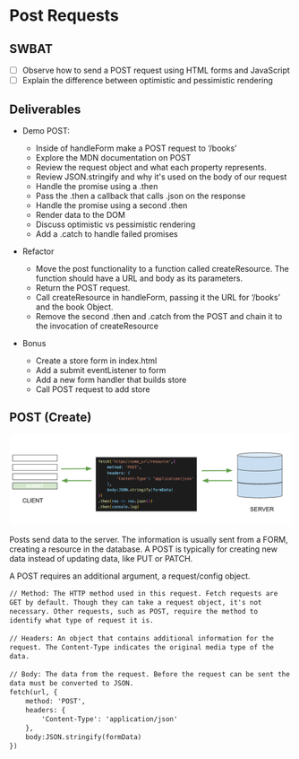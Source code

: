 # Post Requests
## SWBAT
- [ ] Observe how to send a  POST request using HTML forms and JavaScript
- [ ] Explain the difference between optimistic and pessimistic rendering

## Deliverables 
- Demo POST:
    - Inside of handleForm make a POST request to ‘/books’
    - Explore the MDN documentation on POST 
    - Review the request object and what each property represents. 
    - Review JSON.stringify and why it's used on the body of our request
    - Handle the promise using a .then
    - Pass the .then a callback that calls .json on the response
    - Handle the promise using a second .then 
    - Render data to the DOM 
    - Discuss optimistic vs pessimistic rendering
    - Add a .catch to handle failed promises 

- Refactor 
    - Move the post functionality to a function called createResource. The function should have a URL and body as its parameters.
    - Return the POST request.
    - Call createResource in handleForm, passing it the URL for ‘/books’ and the book Object.
    - Remove the second .then and .catch from the POST and chain it to the invocation of createResource
- Bonus
    - Create a store form in index.html
    - Add a submit eventListener to form
    - Add a new form handler that builds store
    - Call POST request to add store

## POST (Create)
![post](assets/post.png)

Posts send data to the server. The information is usually sent from a FORM, creating a resource in the database. A POST is typically for creating new data instead of updating data, like PUT or PATCH.

A POST requires an additional argument, a request/config object.

```
// Method: The HTTP method used in this request. Fetch requests are GET by default. Though they can take a request object, it's not necessary. Other requests, such as POST, require the method to identify what type of request it is. 

// Headers: An object that contains additional information for the request. The Content-Type indicates the original media type of the data. 

// Body: The data from the request. Before the request can be sent the data must be converted to JSON.
fetch(url, {
    method: 'POST',
    headers: {
        'Content-Type': 'application/json'
    },
    body:JSON.stringify(formData)
})
```